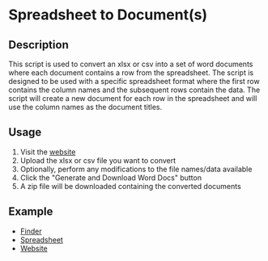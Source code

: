 # Spreadsheet to Document(s)

## Description
This script is used to convert an xlsx or csv into a set of word documents where each document contains a row from the spreadsheet. 
The script is designed to be used with a specific spreadsheet format where the first row contains the column names and the subsequent rows contain the data. The script will create a new document for each row in the spreadsheet and will use the column names as the document titles.

## Usage 
1. Visit the [website](https://spreadsheet-to-docs-pizzapup.pythonanywhere.com/)
2. Upload the xlsx or csv file you want to convert
3. Optionally, perform any modifications to the file names/data available
4. Click the "Generate and Download Word Docs" button
5. A zip file will be downloaded containing the converted documents

## Example
- [Finder](readme/finder.png)
- [Spreadsheet](readme/spreadsheet.py)
- [Website](readme/website.png)
